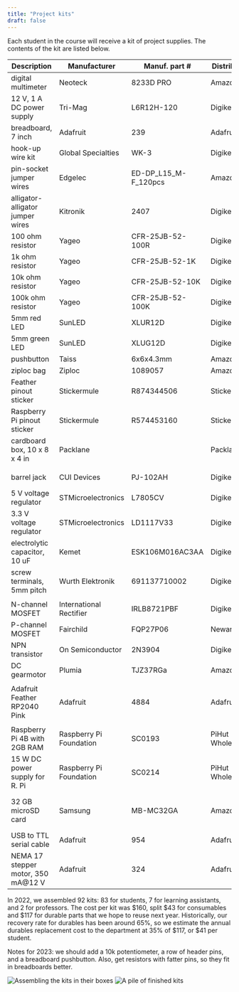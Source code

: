 ```yaml
---
title: "Project kits"
draft: false
---
```


Each student in the course will receive a kit of project supplies. The contents of the kit are listed below.

| Description                              | Manufacturer            | Manuf. part #        | Distributor     | Dist. part #    |                |
|------------------------------------------|-------------------------|----------------------|-----------------|-----------------|----------------|
| digital multimeter                       | Neoteck                 | 8233D PRO            | Amazon          | B01NAVAT9S      | 1              |
| 12 V, 1 A DC power supply                | Tri-Mag                 | L6R12H-120           | Digikey         | 364-1264-ND     | 1              |
| breadboard, 7 inch                       | Adafruit                | 239                  | Adafruit        | 239             | 1              |
| hook-up wire kit                         | Global Specialties      | WK-3                 | Digikey         | BKWK-3-ND       | 1              |
| pin-socket jumper wires                	 | Edgelec	               | ED-DP_L15_M-F_120pcs |	Amazon          | B07GD2869Z	    | 10             |
| alligator-alligator jumper wires         | Kitronik                | 2407                 | Digikey         | 1927-1085-ND    | 2 from 10 pack |
| 100 ohm resistor                         | Yageo	                 | CFR-25JB-52-100R     |	Digikey	        | 100QBK-ND       | 5              |
| 1k ohm resistor                          | Yageo	                 | CFR-25JB-52-1K       |	Digikey	        | 1.0KQBK-ND      | 5              |
| 10k ohm resistor                         | Yageo	                 | CFR-25JB-52-10K      |	Digikey	        | 10KQBK-ND       | 5              |
| 100k ohm resistor                        | Yageo	                 | CFR-25JB-52-100K     |	Digikey	        | 100KQBK-ND      | 5              |
| 5mm red LED                              | SunLED	                 | XLUR12D	            | Digikey	        | 1497-1031-ND    | 5              |
| 5mm green LED                            | SunLED	                 | XLUG12D	            | Digikey	        | 1497-1023-ND    | 5              |
| pushbutton                               | Taiss                   | 6x6x4.3mm            | Amazon          | B08DRB78MX      | 2              |
| ziploc bag                               | Ziploc                  | 1089057              | Amazon          | B00MR1TK4C      | 1              |
| Feather pinout sticker                   | Stickermule             | R874344506           | Stickermule     | R874344506      | 1              |
| Raspberry Pi pinout sticker              | Stickermule             | R574453160           | Stickermule     | R574453160      | 1              |
| cardboard box, 10 x 8 x 4 in             | Packlane                |                      | Packlane        |                 | 1              |
|                                          |                         |                      |                 |                 |                |
| barrel jack                              | CUI Devices             | PJ-102AH             | Digikey         | CP-102AH-ND     | 1              |
| 5 V voltage regulator                    | STMicroelectronics      | L7805CV              | Digikey         | 497-1443-5-ND   | 1              |
| 3.3 V voltage regulator                  | STMicroelectronics      | LD1117V33            | Digikey         | 497-1491-5-ND   | 1              |
| electrolytic capacitor, 10 uF            | Kemet                   | ESK106M016AC3AA      | Digikey         | 399-6597-ND     | 2              |
| screw terminals, 5mm pitch               | Wurth Elektronik        | 691137710002         | Digikey         | 732-10955-ND    | 1              |
|                                          |                         |                      |                 |                 |                |
| N-channel MOSFET                         | International Rectifier | IRLB8721PBF          | Digikey         | IRLB8721PBF-ND  | 2              |
| P-channel MOSFET                         | Fairchild               | FQP27P06             | Newark          | 58K1524         | 2              |
| NPN transistor                           | On Semiconductor        | 2N3904               | Digikey         | 2N3904FS-ND     | 2              |
| DC gearmotor                             | Plumia                  | TJZ37RGa             | Amazon          |                 | 1              |
|                                          |                         |                      |                 |                 |                |
| Adafruit Feather RP2040 Pink             | Adafruit                | 4884                 | Adafruit        | 4884            | 1              |
|                                          |                         |                      |                 |                 |                |
| Raspberry Pi 4B with 2GB RAM             | Raspberry Pi Foundation | SC0193               | PiHut Wholesale | SC0193          | 1              |
| 15 W DC power supply for R. Pi           | Raspberry Pi Foundation | SC0214               | PiHut Wholesale | SC0214          | 1              |
| 32 GB microSD card                       | Samsung                 | MB-MC32GA            | Amazon          | B07NP96DX5      | 1 from 5 pack  |
| USB to TTL serial cable                  | Adafruit                | 954                  | Adafruit        | 954             | 1              |
| NEMA 17 stepper motor, 350 mA@12 V       | Adafruit                | 324                  | Adafruit        | 324             | 1              |

In 2022, we assembled 92 kits: 83 for students, 7 for learning assistants, and 2 for professors. The cost per kit was $160, split $43 for consumables and $117 for durable parts that we hope to reuse next year. Historically, our recovery rate for durables has been around 65%, so we estimate the annual durables replacement cost to the department at 35% of $117, or $41 per student.

Notes for 2023: we should add a 10k potentiometer, a row of header pins, and a breadboard pushbutton. Also, get resistors with fatter pins, so they fit in breadboards better.

![Assembling the kits in their boxes](/img/kit-assembly.jpg)
![A pile of finished kits](/img/pile-of-kits.jpg)
